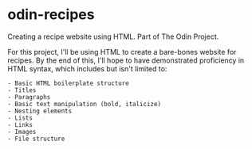 # odin-recipes
Creating a recipe website using HTML. Part of The Odin Project. 

For this project, I'll be using HTML to create a bare-bones website for recipes. 
By the end of this, I'll hope to have demonstrated proficiency in HTML syntax, which includes but isn't limited to:

    - Basic HTML boilerplate structure
    - Titles
    - Paragraphs
    - Basic text manipulation (bold, italicize)
    - Nesting elements
    - Lists 
    - Links
    - Images
    - File structure